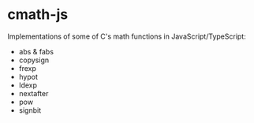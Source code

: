 # cmath-js

Implementations of some of C's math functions in JavaScript/TypeScript:

- abs & fabs
- copysign
- frexp
- hypot
- ldexp
- nextafter
- pow
- signbit
